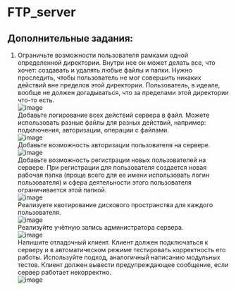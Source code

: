 # FTP_server
## Дополнительные задания:
1. Ограничьте возможности пользователя рамками одной определенной директории. Внутри нее он может делать все, что хочет: создавать и удалять любые файлы и папки. Нужно проследить, чтобы пользователь не мог совершить никаких действий вне пределов этой директории. Пользователь, в идеале, вообще не должен догадываться, что за пределами этой директории что-то есть.  
![image](https://user-images.githubusercontent.com/70998859/146732760-6ec112fb-f0b0-4ffb-8067-0d3220e6381c.png)  
Добавьте логирование всех действий сервера в файл. Можете использовать разные файлы для разных действий, например: подключения, авторизации, операции с файлами.  
![image](https://user-images.githubusercontent.com/70998859/146733221-de605989-0e75-4cfb-98b5-b62673f8ef85.png)  
Добавьте возможность авторизации пользователя на сервере.  
![image](https://user-images.githubusercontent.com/70998859/146733257-5b92a803-142f-424a-b386-6aeefced0dee.png)  
Добавьте возможность регистрации новых пользователей на сервере. При регистрации для пользователя создается новая рабочая папка (проще всего для ее имени использовать логин пользователя) и сфера деятельности этого пользователя ограничивается этой папкой.  
![image](https://user-images.githubusercontent.com/70998859/146733347-1d5a99c7-3039-42eb-a9d2-9475327e4f0d.png)  
Реализуете квотирование дискового пространства для каждого пользователя.  
![image](https://user-images.githubusercontent.com/70998859/146734327-8311c5c0-fca8-487f-a0d3-0dbce4ccdff5.png)  
Реализуйте учётную запись администратора сервера.  
![image](https://user-images.githubusercontent.com/70998859/146734565-a6e3235f-5418-4752-ac38-323dbb78a52b.png)  
Напишите отладочный клиент. Клиент должен подключаться к серверу и в автоматическом режиме тестировать корректность его работы. Используйте подход, аналогичный написанию модульных тестов. Клиент должен вывести предупреждающее сообщение, если сервер работает некорректно.  
![image](https://user-images.githubusercontent.com/70998859/146735674-7775c268-52d8-4f87-bae8-358134ea7182.png)  
